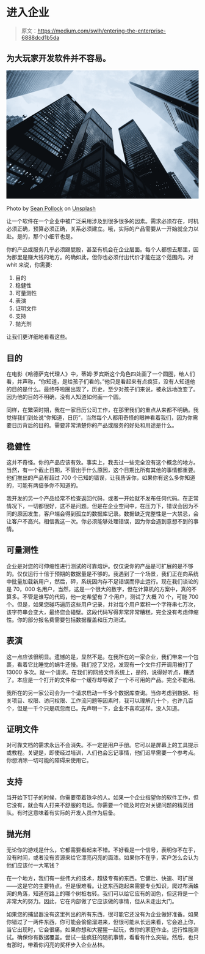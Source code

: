 # 进入企业

> 原文：<https://medium.com/swlh/entering-the-enterprise-6888dcd1b5da>

## 为大玩家开发软件并不容易。

![](img/f09dc3b4eb5b620961885d394322cec2.png)

Photo by [Sean Pollock](https://unsplash.com/@seanpollock?utm_source=unsplash&utm_medium=referral&utm_content=creditCopyText) on [Unsplash](https://unsplash.com/search/photos/enterprise?utm_source=unsplash&utm_medium=referral&utm_content=creditCopyText)

让一个软件在一个企业中被广泛采用涉及到很多很多的因素。需求必须存在，时机必须正确，预算必须正确，关系必须建立。哦，实际的产品需要从一开始就全力以赴。是的，那个小细节也是。

你的产品或服务几乎必须踢屁股，甚至有机会在企业层面。每个人都想去那里，因为那里是赚大钱的地方。的确如此，但你也必须付出代价才能在这个范围内。对 whit 来说，你需要:

1.  目的
2.  稳健性
3.  可量测性
4.  表演
5.  证明文件
6.  支持
7.  抛光剂

让我们更详细地看看这些。

## 目的

在电影《哈德萨克代理人》中，蒂姆·罗宾斯这个角色四处画了一个圆圈，给人们看，并声称，“你知道，是给孩子们看的。”他只是看起来有点疯狂，没有人知道他的目的是什么。最终呼啦圈出现了，历史，至少对孩子们来说，被永远地改变了。因为他的目的不明确，没有人知道如何画一个圆。

同样，在繁荣时期，我在一家日历公司工作，在那里我们的重点从来都不明确。我觉得我们到处说“你知道，日历”，当然每个人都用奇怪的眼神看着我们，因为你需要日历背后的目的。需要非常清楚你的产品或服务的好处和用途是什么。

## 稳健性

这并不奇怪。你的产品应该有效。事实上，我去过一些完全没有这个概念的地方。当然，有一个截止日期，不管出于什么原因，这个日期比所有其他的事情都重要。他们推出的产品有超过 700 个已知的错误，让我告诉你，如果你有这么多你知道的，可能有两倍多你不知道的。

我开发的另一个产品经常不检查返回代码，或者一开始就不发布任何代码。在正常情况下，一切都很好，这不是问题。但是在企业空间中，在压力下，错误会因为不同的原因发生，客户端会得到孤立的数据库记录。数据缺乏完整性是一大禁忌，会让客户不高兴。相信我这一次。你必须能够处理错误，因为你会遇到意想不到的事情。

## 可量测性

企业是对您的可伸缩性进行测试的可靠熔炉。仅仅说你的产品是可扩展的是不够的。仅仅运行十倍于预期的数据量是不够的。我遇到了一个场景，我们正在向系统中批量加载新用户，然后，砰，系统因内存不足错误而停止运行。现在我们谈论的是 70，000 名用户，当然，这是一个很大的数字，但在计算机的方案中，真的不算多。不管是谁写的代码，他一定希望有 7 个用户，测试了大概 70 个，可能 700 个。但是，如果您碰巧遍历这些用户记录，并对每个用户累积一个字符串七万次，该字符串会变大，最终您会碰壁。这段代码写得非常非常糟糕，完全没有考虑伸缩性。你的部分报名费需要包括数据覆盖和压力测试。

## 表演

这一点应该很明显。遗憾的是，显然不是。在我所在的一家企业，我们带来一个包裹，看着它比睡觉的蜗牛还慢。我们挖了又挖，发现有一个文件打开调用被打了 13000 多次。就一个请求。在我们的网络文件系统上，是的，说得好听点，糟透了。本应是一个打开的文件和一个缓存却导致了一个不可用的产品。完全不能用。

我所在的另一家公司会为一个请求启动一千多个数据库查询。当你考虑到数据、相关项目、权限、访问权限、工作流问题等因素时，我可以理解几十个，也许几百个，但是一千个只是疏忽而已。先声明一下，企业不喜欢这样。没人知道。

## 证明文件

对可靠文档的需求永远不会消失。不一定是用户手册。它可以是屏幕上的工具提示或教程。关键是，即使经过培训，人们也会忘记事情，他们迟早需要一个参考点。你想消除一切可能的障碍来使用它。

## 支持

当开始下钉子的时候，你需要带着铁伞的人。如果一个企业指望你的软件工作，但它没有，就会有人打来不舒服的电话。你需要一个能及时应对关键问题的精英团队。有时这意味着有实际的开发人员作为后备。

## 抛光剂

无论你的游戏是什么，它都需要看起来不错。不好看是一个信号，表明你不在乎，没有时间，或者没有资源来给它漂亮闪亮的面漆。如果你不在乎，客户怎么会认为他们应该付一大笔钱？

在一个地方，我们有一些伟大的技术，超级专有的东西。它健壮、快速、可扩展——这是它的主要特点。但是很难看。让这东西跑起来需要专业知识，爬过布满蛛网的角落，知道在路上的哪个树桩右转。我们可以给它应有的润色，但这将是一个非常大的努力。因此，它在内部做了它应该做的事情，但从未走出大门。

如果您的捕鼠器没有这里列出的所有东西，很可能它还没有为企业做好准备。如果你错过了一两件东西，你可能会偷偷溜进来，但很可能从长远来看，它会追上你，当它出现时，它会很痛。如果你想和大猩猩一起玩，做你的家庭作业。运行性能测试。确保你有数据覆盖。尝试一些疯狂的随机事情，看看有什么突破。然后，也只有那时，带着你闪亮的奖杯步入企业丛林。